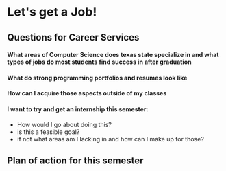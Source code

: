 # Let's get a Job!

## Questions for Career Services

#### What areas of Computer Science does texas state specialize in and what types of jobs do most students find success in after graduation

#### What do strong programming portfolios and resumes look like 

#### How can I acquire those aspects outside of my classes

#### I want to try and get an internship this semester:
* How would I go about doing this? 
* is this a feasible goal? 
* if not what areas am I lacking in and how can I make up for those?


## Plan of action for this semester

